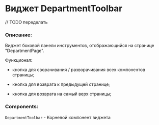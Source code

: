 # Виджет DepartmentToolbar

// TODO переделать

### Описание:

Виджет боковой панели инструментов, отображающийся на странице "DepartmentPage". 

Функционал:

- кнопка для сворачивания / разворачивания всех компонентов страницы;

- кнопка для возврата к предыдущей странице;

- кнопка для возврата на самый верх страницы;

### Components:

`DepartmentToolbar` - Корневой компонент виджета
